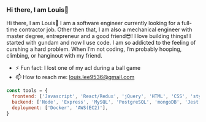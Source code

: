 ### Hi there, I am Louis👋 

<!--
**Faithans/Faithans** is a ✨ _special_ ✨ repository because its `README.md` (this file) appears on your GitHub profile.

Here are some ideas to get you started:

- 🔭 I’m currently working on ...
- 🌱 I’m currently learning ...
- 👯 I’m looking to collaborate on ...
- 🤔 I’m looking for help with ...
- 💬 Ask me about ...
- 📫 How to reach me: ...
- 😄 Pronouns: ...
- ⚡ Fun fact: ...
-->
Hi there, I am Louis:wave:
I am a software engineer currently looking for a full-time contractor job. Other then that, I am also a mechanical engineer with master degree, entrepreneur and a good friend:sunglasses:! I love building things! I started with gundam and now I use code. I am so addicted to the feeling of curshing a hard problem. When I’m not coding, I’m probably hooping, climbing, or hanginout with my friend.


- ⚡ Fun fact: I lost one of my acl during a ball game
- 📫 How to reach me: louis.lee9536@gmail.com 

```javascript
const tools = {
  frontend: ['Javascript', 'React/Redux', 'jQuery', 'HTML', 'CSS', 'styled-components'],
  backend: ['Node', 'Express', 'MySQL', 'PostgreSQL', 'mongoDB', 'Jest'],
  deployment: ['Docker', 'AWS(EC2)'],
}
```
